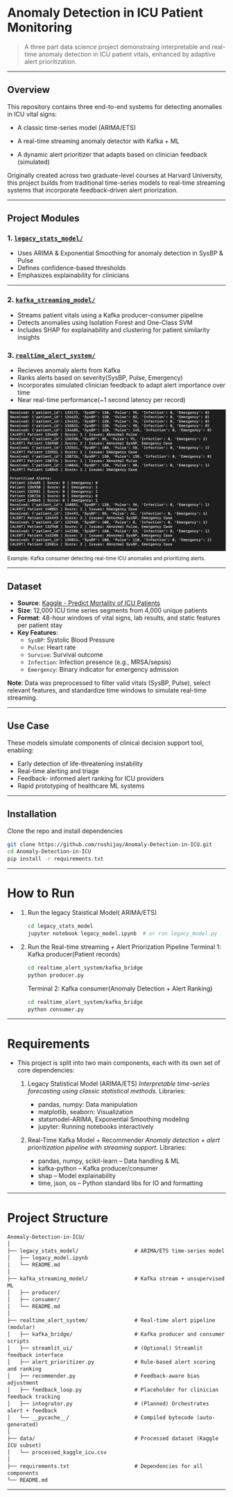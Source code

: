 # Anomaly Detection in ICU Patient Monitoring

> A three part data science project demonstraing interpretable and real-time anomaly detection in ICU patient vitals, enhanced by adaptive alert prioritization. 
---

## Overview

This repository contains three end-to-end systems for detecting anomalies in ICU vital signs:

- A classic time-series model (ARIMA/ETS)

- A real-time streaming anomaly detector with Kafka + ML

- A dynamic alert prioritizer that adapts based on clinician feedback (simulated)

Originally created across two graduate-level courses at Harvard University, this project builds from traditional time-series models to real-time streaming systems that incorporate feedback-driven alert priorization. 

---

##  Project Modules

### 1. [`legacy_stats_model/`](./legacy_stats_model/)
- Uses ARIMA & Exponential Smoothing for anomaly detection in SysBP & Pulse
- Defines confidence-based thresholds
- Emphasizes explainability for clinicians
---

### 2. [`kafka_streaming_model/`](./kafka_streaming_model/)

- Streams patient vitals using a Kafka producer-consumer pipeline 
- Detects anomalies using Isolation Forest and One-Class SVM
- Includes SHAP for explainability and clustering for patient similarity insights

### 3. [`realtime_alert_system/`](./realtime_alert_system/)
- Recieves anomaly alerts from Kafka
- Ranks alerts based on severity(SysBP, Pulse, Emergency)
- Incorporates simulated clinician feedback to adapt alert importance over time
- Near real-time performance(~1 second latency per record)

![Real-Time Kafka Alerts](./realtime_alert_system/kafka_alerts.png)
<sub>Example: Kafka consumer detecting real-time ICU anomalies and prioritizing alerts.</sub>

---

## Dataset

- **Source**: [Kaggle - Predict Mortality of ICU Patients](https://www.kaggle.com/datasets/msafi04/predict-mortality-of-icu-patients-physionet)
- **Size**: 12,000 ICU time series segments from 4,000 unique patients
- **Format**: 48-hour windows of vital signs, lab results, and static features per patient stay
- **Key Features**:
  - `SysBP`: Systolic Blood Pressure
  - `Pulse`: Heart rate
  - `Survive`: Survival outcome
  - `Infection`: Infection presence (e.g., MRSA/sepsis)
  - `Emergency`: Binary indicator for emergency admission

**Note**: Data was preprocessed to filter valid vitals (SysBP, Pulse), select relevant features, and standardize time windows to simulate real-time streaming.

---

## Use Case

These models simulate components of clinical decision support tool, enabling: 
- Early detection of life-threatening instability
- Real-time alerting and triage
- Feedback- informed alert ranking for ICU providers
- Rapid prototyping of healthcare ML systems 

---
## Installation 
Clone the repo and install dependencies 
```bash
git clone https://github.com/roshijay/Anomaly-Detection-in-ICU.git
cd Anomaly-Detection-in-ICU
pip install -r requirements.txt
```
---
# How to Run 
- 1. Run the legacy Staistical Model( ARIMA/ETS)
     ```bash
     cd legacy_stats_model
     jupyter notebook legacy_model.ipynb  # or run legacy_model.py
     ```

- 2. Run the Real-time streaming + Alert Priorization Pipeline 
     Terminal 1: Kafka producer(Patient records)
     ```bash 
     cd realtime_alert_system/kafka_bridge 
     python producer.py
     ```

     Terminal 2: Kafka consumer(Anomaly Detection + Alert Ranking) 
     ```bash 
     cd realtime_alert_system/kafka_bridge 
     python consumer.py
     ```

---
# Requirements 
- This project is split into two main components, each with its own set of core dependencies:

  1. Legacy Statistical Model (ARIMA/ETS)
     *Interpretable time-series forecasting using classic statistical methods.*
     Libraries:
     - pandas, numpy: Data manipulation
     - matplotlib, seaborn: Visualization
     - statsmodel-ARIMA, Exponential Smoothing modeling
     - jupyter: Running notebooks interactively
       
  2. Real-Time Kafka Model + Recommender
     *Anomaly detection + alert prioritization pipeline with streaming support.*
     Libraries:
     - pandas, numpy, scikit-learn – Data handling & ML
     - kafka-python – Kafka producer/consumer
     - shap – Model explainability
     - time, json, os – Python standard libs for IO and formatting

---
# Project Structure 
```
Anomaly-Detection-in-ICU/
│
├── legacy_stats_model/                  # ARIMA/ETS time-series model
│   ├── legacy_model.ipynb
│   └── README.md
│
├── kafka_streaming_model/               # Kafka stream + unsupervised ML
│   ├── producer/
│   ├── consumer/
│   └── README.md
│
├── realtime_alert_system/               # Real-time alert pipeline (modular)
│   ├── kafka_bridge/                    # Kafka producer and consumer scripts
│   ├── streamlit_ui/                    # (Optional) Streamlit feedback interface
│   ├── alert_prioritizer.py             # Rule-based alert scoring and ranking
│   ├── recommender.py                   # Feedback-aware bias adjustment
│   ├── feedback_loop.py                 # Placeholder for clinician feedback tracking
│   ├── integrator.py                    # (Planned) Orchestrates alert + feedback
│   └── __pycache__/                     # Compiled bytecode (auto-generated)
│
├── data/                                # Processed dataset (Kaggle ICU subset)
│   └── processed_kaggle_icu.csv
│
├── requirements.txt                     # Dependencies for all components
└── README.md    
```
---


  
